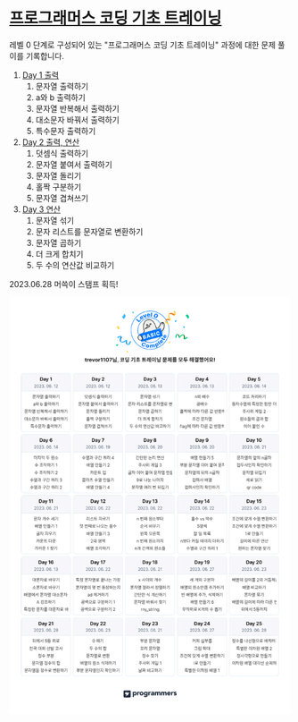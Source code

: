 # [프로그래머스 코딩 기초 트레이닝](https://school.programmers.co.kr/learn/challenges/training?order=acceptance_desc&page=1)

레벨 0 단계로 구성되어 있는 "프로그래머스 코딩 기초 트레이닝" 과정에 대한 문제 풀이를 기록합니다.

1. [Day 1 출력](day1.js)
   1. 문자열 출력하기
   2. a와 b 출력하기
   3. 문자열 반복해서 출력하기
   4. 대소문자 바꿔서 출력하기
   5. 특수문자 출력하기
2. [Day 2 출력, 연산](day2.js)
   1. 덧셈식 출력하기
   2. 문자열 붙여서 출력하기
   3. 문자열 돌리기
   4. 홀짝 구분하기
   5. 문자열 겹쳐쓰기
3. [Day 3 연산](day3.js)
   1. 문자열 섞기
   2. 문자 리스트를 문자열로 변환하기
   3. 문자열 곱하기
   4. 더 크게 합치기
   5. 두 수의 연산값 비교하기

2023.06.28 머쓱이 스탬프 획득!

![코딩 기초 트레이닝 문제 머쓱이 스탬프](./basing-training-calendar.png)
